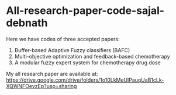 # All-research-paper-code-sajal-debnath

Here we have codes of three accepted papers:

1. Buffer-based Adaptive Fuzzy classifiers (BAFC)
2. Multi-objective optimization and feedback-based chemotherapy
3. A modular fuzzy expert system for chemotherapy drug dose


My all research paper are available at: https://drive.google.com/drive/folders/1o10LkMeUlPauqUaB1cLk-XQWNFOevzEp?usp=sharing




